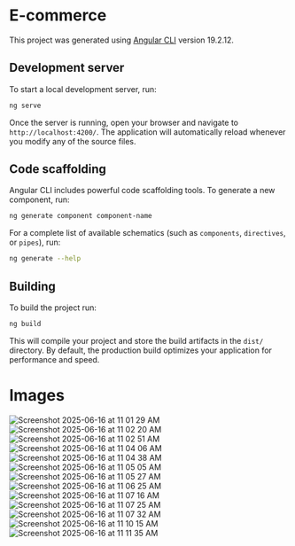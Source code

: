 # E-commerce

This project was generated using [Angular CLI](https://github.com/angular/angular-cli) version 19.2.12.

## Development server

To start a local development server, run:

```bash
ng serve
```

Once the server is running, open your browser and navigate to `http://localhost:4200/`. The application will automatically reload whenever you modify any of the source files.

## Code scaffolding

Angular CLI includes powerful code scaffolding tools. To generate a new component, run:

```bash
ng generate component component-name
```

For a complete list of available schematics (such as `components`, `directives`, or `pipes`), run:

```bash
ng generate --help
```

## Building

To build the project run:

```bash
ng build
```

This will compile your project and store the build artifacts in the `dist/` directory. By default, the production build optimizes your application for performance and speed.

# Images
![Screenshot 2025-06-16 at 11 01 29 AM](https://github.com/user-attachments/assets/cd8d423c-e950-407c-be4e-e23ba14778db)
![Screenshot 2025-06-16 at 11 02 20 AM](https://github.com/user-attachments/assets/63611067-6fc3-4eb7-b375-f1c1625de4a6)
![Screenshot 2025-06-16 at 11 02 51 AM](https://github.com/user-attachments/assets/91dd03a2-c781-45b2-b6d4-20a4c5015448)
![Screenshot 2025-06-16 at 11 04 06 AM](https://github.com/user-attachments/assets/cf9cc558-be21-4f28-a548-3ad19f11e7a6)
![Screenshot 2025-06-16 at 11 04 38 AM](https://github.com/user-attachments/assets/4669387c-9742-4b2b-9897-bddf9b83528f)
![Screenshot 2025-06-16 at 11 05 05 AM](https://github.com/user-attachments/assets/2bd44c84-6169-4127-816d-2be8150322fd)
![Screenshot 2025-06-16 at 11 05 27 AM](https://github.com/user-attachments/assets/41263a98-4fd0-402a-a4d0-852cc3452ed3)
![Screenshot 2025-06-16 at 11 06 25 AM](https://github.com/user-attachments/assets/5e5b8095-9e56-438a-89f8-9764fbe8858b)
![Screenshot 2025-06-16 at 11 07 16 AM](https://github.com/user-attachments/assets/a7a5d76a-490e-435c-b2f1-c5acb4b936f6)
![Screenshot 2025-06-16 at 11 07 25 AM](https://github.com/user-attachments/assets/08f4e55b-d7a8-4abc-8329-33044406e15d)
![Screenshot 2025-06-16 at 11 07 32 AM](https://github.com/user-attachments/assets/28e29df3-b637-42c2-9bf8-ee386e72ecdd)
![Screenshot 2025-06-16 at 11 10 15 AM](https://github.com/user-attachments/assets/1eeb78f8-d2f4-47b9-b8c1-18a22ac3941a)
![Screenshot 2025-06-16 at 11 11 35 AM](https://github.com/user-attachments/assets/0b924336-291f-4e8c-b5cb-98fd9d567b2c)
